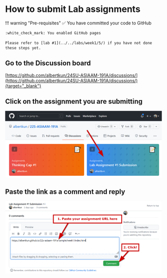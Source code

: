 # How to submit Lab assignments

!!! warning "Pre-requisites"
    :white_check_mark: You have committed your code to GitHub
    
    :white_check_mark: You enabled GitHub pages
  
    Please refer to [lab #1](../../labs/week1/5/) if you have not done these steps yet.

## Go to the Discussion board
[https://github.com/albertkun/24SU-ASIAAM-191A/discussions/](https://github.com/albertkun/24SU-ASIAAM-191A/discussions/){target="_blank"}
## Click on the assignment you are submitting

![](./media/submit1.png)

## Paste the link as a comment and reply
![](./media/submit2.png)
